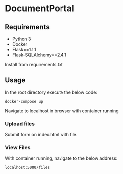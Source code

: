 # DocumentPortal

## Requirements
- Python 3
- Docker
- Flask==1.1.1
- Flask-SQLAlchemy==2.4.1

Install from requirements.txt


## Usage
In the root directory execute the below code:
```
docker-compose up
```
Navigate to localhost in browser with container running

### Upload files
Submit form on index.html with file.

### View Files
With container running, navigate to the below address:
```
localhost:5000/files
```
